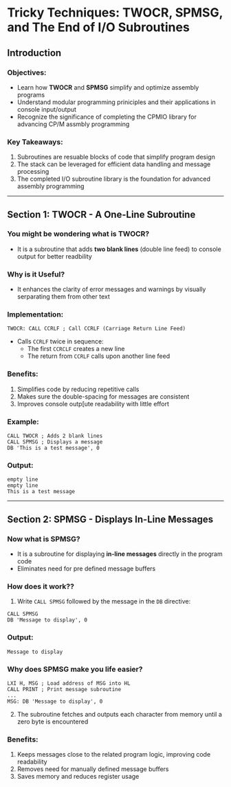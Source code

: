 # Tricky Techniques: TWOCR, SPMSG, and The End of I/O Subroutines

## Introduction
### Objectives:
- Learn how **TWOCR** and **SPMSG** simplify and optimize assembly programs 
- Understand modular programming priniciples and their applications in console input/output
- Recognize the significance of completing the CPMIO library for advancing CP/M assmbly programming

### Key Takeaways:
1. Subroutines are resuable blocks of code that simplify program design
2. The stack can be leveraged for efficient data handling and message processing
3. The completed I/O subroutine library is the foundation for advanced assembly programming

---

## Section 1: TWOCR - A One-Line Subroutine

### You might be wondering what is TWOCR?
- It is a subroutine that adds **two blank lines** (double line feed) to console output for better readbility

### Why is it Useful?
- It enhances the clarity of error messages and warnings by visually serparating them from other text

### Implementation:
```assembly
TWOCR: CALL CCRLF ; Call CCRLF (Carriage Return Line Feed)
```
- Calls `CCRLF` twice in sequence:
    - The first `CCRCLF` creates a new line
    - The return from `CCRLF` calls upon another line feed

### Benefits:
1. Simplifies code by reducing repetitive calls
2. Makes sure the double-spacing for messages are consistent
3. Improves console outp[ute readability with little effort

### Example:
```assembly
CALL TWOCR ; Adds 2 blank lines
CALL SPMSG ; Displays a message
DB 'This is a test message', 0
```
### Output:
```assembly
empty line
empty line
This is a test message
```

---

## Section 2: SPMSG - Displays In-Line Messages

### Now what is SPMSG?
- It is a subroutine for displaying **in-line messages** directly in the program code
- Eliminates need for pre defined message buffers

### How does it work??
1. Write `CALL SPMSG` followed by the message in the `DB` directive:
```assembly
CALL SPMSG
DB 'Message to display', 0
```

### Output:
```assembly
Message to display
```

### Why does SPMSG make you life easier?
```assembly
LXI H, MSG ; Load address of MSG into HL
CALL PRINT ; Print message subroutine
...
MSG: DB 'Message to display', 0
```

2. The subroutine fetches and outputs each character from memory until a zero byte is encountered

### Benefits:
1. Keeps messages close to the related program logic, improving code readability
2. Removes need for manually defined message buffers
3. Saves memory and reduces register usage         
